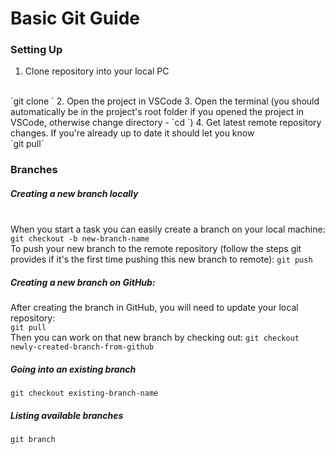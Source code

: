 # Basic Git Guide

### Setting Up 
1. Clone repository into your local PC 
<br>
`git clone <link>` 
2. Open the project in VSCode
3. Open the terminal (you should automatically be in the project's root folder if you opened the project in VSCode, otherwise change directory - `cd <insert directory name here>`)
4. Get latest remote repository changes. If you're already up to date it should let you know 
<br>
`git pull`

### Branches
##### Creating a new branch locally
<br> When you start a task you can easily create a branch on your local machine:
`git checkout -b new-branch-name`
<br> To push your new branch to the remote repository (follow the steps git provides if it's the first time pushing this new branch to remote):
`git push` 

##### Creating a new branch on GitHub:
After creating the branch in GitHub, you will need to update your local repository:
<br>
`git pull`
<br>
Then you can work on that new branch by checking out:
`git checkout newly-created-branch-from-github`

##### Going into an existing branch
`git checkout existing-branch-name`

##### Listing available branches
`git branch`